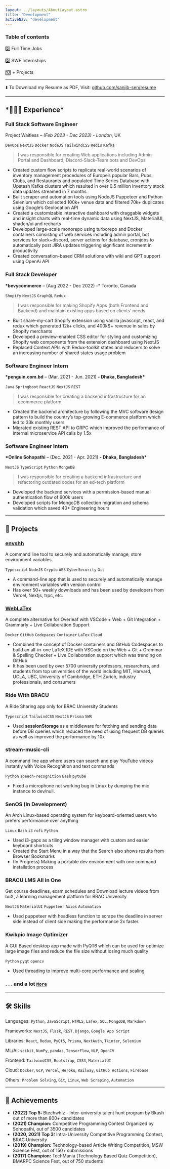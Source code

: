```yaml
---
layout: ../layouts/AboutLayout.astro
title: "Development"
activeNav: "development"
---
```


### Table of contents

2️⃣ Full Time Jobs

2️⃣ SWE Internships

🔟 + Projects

---

⬇️ To Download my Resume as PDF, Visit: [github.com/sanjib-sen/resume](https://github.com/sanjib-sen/resume)

---

## **\*👩🏻‍💻** Experience\*

### Full Stack Software Engineer

Project Waitless _– (Feb 2023 - Dec 2023) - London_, UK

`DevOps` `NextJS` `Docker` `NodeJS` `TailwindCSS` `Redis` `Kafka`

> I was responsible for creating Web applications including Admin Portal and Dashboard, Discord-Slack-Team bots and DevOps

- Created custom flow scripts to replicate real-world scenarios of inventory management procedures of Europe’s popular Bars, Pubs, Clubs, and Restaurants and populated Time Series Database with Upstash Kafka clusters which resulted in over 0.5 million inventory stock data updates streamed in 7 months
- Built scraper and automation tools using NodeJS Puppeteer and Python Selenium which collected 100k+ venue data and filtered 70k+ duplicates using Google’s Geolocation API
- Created a customizable interactive dashboard with draggable widgets and insight charts with real-time dynamic data using NextJS, MaterialUI, shadcn/ui and recharts
- Developed large-scale monorepo using turborepo and Docker containers consisting of web services including admin portal, bot services for slack+discord, server actions for database, cronjobs to automatically post JIRA updates triggering significant increment in productivity
- Created conversation-based CRM solutions with wiki and GPT support using OpenAi API

### Full Stack Developer

**\*bevycommerce** – (Aug 2022 - Dec 2022) -\* Toronto, Canada

`Shopify` `NextJS` `GraphQL` `Redux`

> I was responsible for making Shopify Apps (both Frontend and Backend) and maintain existing apps based on clients’ needs

- Built share-my-cart Shopify extension using vanilla javascript, react, and redux which generated 12k+ clicks, and 400k$+ revenue in sales by Shopify merchants
- Developed a preview-enabled CSS editor for styling and customizing Shopify web components from the extension dashboard using NextJS
- Replaced Context APIs with Redux-toolkit states and reducers to solve an increasing number of shared states usage problem

### Software Engineer Intern

**\*penguin.com.bd** – (Mar. 2021 - Jun. 2021) **- Dhaka, Bangladesh\***

`Java` `Springboot` `ReactJS` `NextJS` `REST`

> I was responsible for creating a backend infrastructure for an ecommerce platform

- Created the backend architecture by following the MVC software design pattern to build the country’s top-growing E-commerce platform which led to 33k monthly users
- Migrated existing REST API to GRPC which improved the performance of internal microservice API calls by 1.5x

### Software Engineer Intern

**\*Online Sohopathi** – (Dec. 2021 - Apr. 2021) **- Dhaka, Bangladesh\***

`NextJS` `TypeScript` `Python` `MongoDB`

> I was responsible for creating a backend infrastructure and refactoring outdated codes for an ed-tech platform

- Developed the backend services with a permission-based manual authentication flow of 600k users
- Developed scripts for MongoDB collection migration and schema validation which saved 40+ Engineering hours

---

## 🤖 Projects

### [envshh](http://envshh.js.org)

A command line tool to securely and automatically manage, store environment variables.

`Typescript` `NodeJS` `Crypto` `AES` `CyberSecurity` `Git`

- A command-line app that is used to securely and automatically manage environment variables with version control
- Has over 50+ weekly downloads and has been used by developers from Vercel, Nextjs, trpc, etc.

### [WebLaTex](https://www.notion.so/The-WebLaTex-858b2a278cc94f70820af51cc495c3a0?pvs=21)

A complete alternative for Overleaf with VSCode + Web + Git Integration + Grammarly + Live Collaboration Support

`Docker` `GitHub` `Codepaces` `Container` `LaTex` `Cloud`

- Combined the concept of Docker containers and GitHub Codespaces to build an all-in-one LaTeX IDE with VSCode on the Web + Git + Grammar & Spelling Checker + Live Collaboration support which was trending on GitHub
- It has been used by over 5700 university professors, researchers, and students from top universities of the world including MIT, Harvard, UCLA, UBC, University of Cambridge, ETH Zurich, industry professionals, and consumers

### Ride With BRACU

A Ride Sharing app only for BRAC University Students

`Typescript` `TailwindCSS` `NextJS` `Prisma` `SWR`

- Used **sessionStorage** as a middleware for fetching and sending data before DB queries which reduced the need of using frequent DB queries as well as improved the performance by 10x

### stream-music-cli

A command line app where users can search and play YouTube videos instantly with Voice Recognition and text commands

`Python` `speech-recognition` `Bash` `pytube`

- Fixed a microphone not working bug in Linux by dumping the mic instance to dev/null.

### SenOS (In Development)

An Arch Linux-based operating system for keyboard-oriented users who prefers performance over anything

`Linux` `Bash` `i3` `rofi` `Python`

- Used i3-gaps as a tiling window manager with custom and easier keyboard shortcuts
- Created the Start Menu in a way that the Search also shows results from Browser Bookmarks
- (In Progress) Making a portable dev environment with one command installation process

### BRACU LMS All in One

Get course deadlines, exam schedules and Download lecture videos from buX, a learning management platform for BRAC University

`NextJS` `MaterialUI` `Puppeteer` `Axios` `Automation`

- Used puppeteer with headless function to scrape the deadline in server side instead of client side making the performance 2x faster.

### Kwikpic Image Optimizer

A GUI Based desktop app made with PyQT6 which can be used for optimize large image files and reduce the file size without losing much quality

`Python` `pyqt` `opencv`

- Used threading to improve multi-core performance and scaling

### . . . and a lot [`More`](https://www.notion.so/Projects-9263845c792c49f3aac07ff2a38d5c9d?pvs=21)

---

## 🛠 Skills

Languages: `Python`, `JavaScript`, `HTML5`, `LaTex`, `SQL`, `MongoDB`, `Markdown`

Frameworks: `NextJS`, `Flask`, `REST`, `Django`, `Google App Script`

Libraries: `React`, `Redux`, `PyQt5`, `Prisma`, `NextAuth`, `Tkinter`, `Selenium`

ML/AI: `scikit`, `NumPy`, `pandas`, `TensorFlow`, `NLP`, `OpenCV`

Frontend: `TailwindCSS`, `Bootstrap`, `CSS3`, `MaterialUI`

Cloud: `Docker`, `GCP`, `Vercel`, `Heroku`, `Railway`, `GitHub Actions`, `Firebase`

Others: `Problem Solving`, `Git`, `Linux`, `Web Scraping`, `Automation`

---

## 🥳 Achievements

- **(2022) Top 5:** Btechwhiz - Inter-university talent hunt program by Bkash out of more than 800+ candidates
- **(2021) Champion:** Competitive Programming Contest Organized by Sohopathi, out of 3500 candidates
- **(2020, 2021) Top 3:** Intra-University Competitive Programming Contest, BRAC University
- **(2019) Champion:** Technology-based Article Writing Competition, MSW Science Fest, out of 150+ submissions
- **(2017) Champion:** TechMania (Technology Based Quiz Competition), BMARPC Science Fest, out of 750 students
